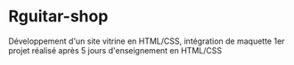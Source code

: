 # Rguitar-shop
Développement d'un site vitrine en HTML/CSS, intégration de maquette
1er projet réalisé après 5 jours d'enseignement en HTML/CSS
